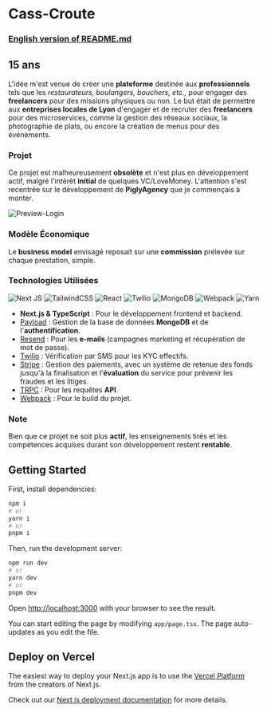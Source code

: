 # Cass-Croute

### [English version of README.md](https://github.com/Martial4034/MVP/blob/main/EN-ReadMe.md)

## 15 ans

L'idée m'est venue de créer une **plateforme** destinée aux **professionnels** tels que les *restaurateurs, boulangers, bouchers, etc.,* pour engager des **freelancers** pour des missions physiques ou non. Le but était de permettre aux **entreprises locales de Lyon** d'engager et de recruter des **freelancers** pour des microservices, comme la gestion des réseaux sociaux, la photographie de plats, ou encore la création de menus pour des événements.

### Projet
Ce projet est malheureusement **obsolète** et n'est plus en développement actif, malgré l'intérêt **initial** de quelques VC/LoveMoney. L'attention s'est recentrée sur le développement de **PiglyAgency** que je commençais à monter.

![Preview-Login](https://github.com/Martial4034/MVP/blob/main/public/login.png)

### Modèle Économique
Le **business model** envisagé reposait sur une **commission** prélevée sur chaque prestation, simple.

### Technologies Utilisées
![Next JS](https://img.shields.io/badge/Next-black?style=for-the-badge&logo=next.js&logoColor=white) ![TailwindCSS](https://img.shields.io/badge/tailwindcss-%2338B2AC.svg?style=for-the-badge&logo=tailwind-css&logoColor=white) ![React](https://img.shields.io/badge/react-%2320232a.svg?style=for-the-badge&logo=react&logoColor=%2361DAFB) ![Twilio](https://img.shields.io/badge/Twilio-F22F46?style=for-the-badge&logo=Twilio&logoColor=white) ![MongoDB](https://img.shields.io/badge/MongoDB-%234ea94b.svg?style=for-the-badge&logo=mongodb&logoColor=white) ![Webpack](https://img.shields.io/badge/webpack-%238DD6F9.svg?style=for-the-badge&logo=webpack&logoColor=black) ![Yarn](https://img.shields.io/badge/yarn-%232C8EBB.svg?style=for-the-badge&logo=yarn&logoColor=white) 

- **Next.js & TypeScript** : Pour le développement frontend et backend.
- [Payload](https://payloadcms.com/) : Gestion de la base de données **MongoDB** et de l'**authentification**.
- [Resend](https://resend.com/) : Pour les **e-mails** (campagnes marketing et récupération de mot de passe).
- [Twilio](https://www.twilio.com/fr-fr) : Vérification par SMS pour les KYC effectifs.
- [Stripe](https://stripe.com/) : Gestion des paiements, avec un système de retenue des fonds jusqu'à la finalisation et l'**évaluation** du service pour prévenir les fraudes et les litiges.
- [TRPC](https://trpc.io/) : Pour les requêtes **API**.
- [Webpack](https://webpack.js.org/) : Pour le build du projet.

### Note
Bien que ce projet ne soit plus **actif**, les enseignements tirés et les compétences acquises durant son développement restent **rentable**.


## Getting Started

First, install dependencies:

```bash
npm i
# or
yarn i
# or
pnpm i
```

Then, run the development server:

```bash
npm run dev
# or
yarn dev
# or
pnpm dev
```

Open [http://localhost:3000](http://localhost:3000) with your browser to see the result.

You can start editing the page by modifying `app/page.tsx`. The page auto-updates as you edit the file.

## Deploy on Vercel

The easiest way to deploy your Next.js app is to use the [Vercel Platform](https://vercel.com/new?utm_medium=default-template&filter=next.js&utm_source=create-next-app&utm_campaign=create-next-app-readme) from the creators of Next.js.

Check out our [Next.js deployment documentation](https://nextjs.org/docs/deployment) for more details.
